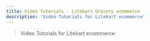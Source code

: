 ```yaml
---
title: Video Tutorials - Litekart Grocery ecommerce
description: 'Video Tutorials for Litekart ecommerce'
---
```


> Video Tutorials for Litekart ecommerce
